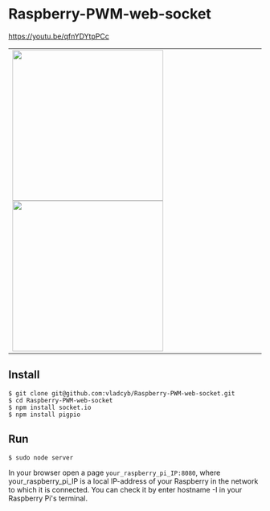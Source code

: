 # Raspberry-PWM-web-socket
https://youtu.be/qfnYDYtpPCc
<table>
<tr><td>
<img width="300px" src="https://user-images.githubusercontent.com/7864131/39412687-0709485c-4c29-11e8-9794-c423e39389e6.png">
<img width="300px" src="https://user-images.githubusercontent.com/7864131/39412686-06e5c49a-4c29-11e8-93ef-ef188dea1ec7.png">
</td></tr>
</table>

Install
-------
```
$ git clone git@github.com:vladcyb/Raspberry-PWM-web-socket.git
$ cd Raspberry-PWM-web-socket
$ npm install socket.io
$ npm install pigpio
```
Run
---
```
$ sudo node server
```
In your browser open a page `your_raspberry_pi_IP:8080`, where your_raspberry_pi_IP is a local IP-address of your Raspberry in the network to which it is connected. You can check it by enter hostname -I in your Raspberry Pi's terminal.
